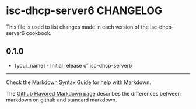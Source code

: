 isc-dhcp-server6 CHANGELOG
==========================

This file is used to list changes made in each version of the isc-dhcp-server6 cookbook.

0.1.0
-----
- [your_name] - Initial release of isc-dhcp-server6

- - -
Check the [Markdown Syntax Guide](http://daringfireball.net/projects/markdown/syntax) for help with Markdown.

The [Github Flavored Markdown page](http://github.github.com/github-flavored-markdown/) describes the differences between markdown on github and standard markdown.
